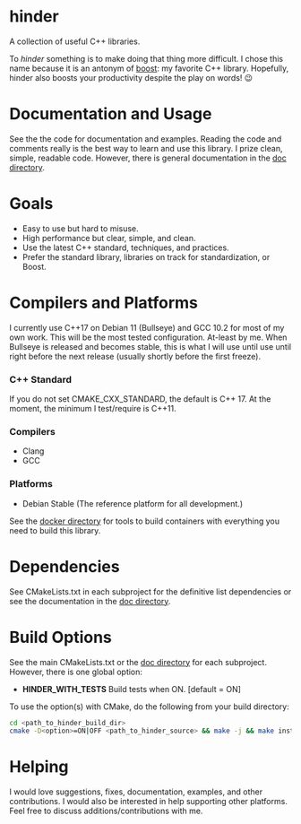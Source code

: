 # hinder

A collection of useful C++ libraries.

To *hinder* something is to make doing that thing more difficult. I chose this name because it is an
antonym of [boost](https://www.boost.org/): my favorite C++ library. Hopefully, hinder also boosts
your productivity despite the play on words! :wink:

# Documentation and Usage

See the the code for documentation and examples. Reading the code and comments really is the best
way to learn and use this library. I prize clean, simple, readable code. However, there is general
documentation in the [doc directory](./doc/contents.md).

# Goals

* Easy to use but hard to misuse.
* High performance but clear, simple, and clean.
* Use the latest C++ standard, techniques, and practices.
* Prefer the standard library, libraries on track for standardization, or Boost.

# Compilers and Platforms

I currently use C++17 on Debian 11 (Bullseye) and GCC 10.2 for most of my own work. This will be the
most tested configuration. At-least by me. When Bullseye is released and becomes stable, this is
what I will use until use until right before the next release (usually shortly before the first
freeze).

### C++ Standard

If you do not set CMAKE_CXX_STANDARD, the default is C++ 17. At the moment, the minimum I
test/require is C++11.

### Compilers

* Clang
* GCC

### Platforms

* Debian Stable (The reference platform for all development.)

See the [docker directory](./docker) for tools to build containers with everything you need to
build this library. 

# Dependencies

See CMakeLists.txt in each subproject for the definitive list dependencies or see the documentation
in the [doc directory](./doc/contents.md).

# Build Options

See the main CMakeLists.txt or the [doc directory](./doc/contents.md) for each subproject. However,
there is one global option:

* **HINDER_WITH_TESTS** Build tests when ON. [default = ON]

To use the option(s) with CMake, do the following from your build directory:

```bash
cd <path_to_hinder_build_dir>
cmake -D<option>=ON|OFF <path_to_hinder_source> && make -j && make install
```

# Helping

I would love suggestions, fixes, documentation, examples, and other contributions. I would also be
interested in help supporting other platforms. Feel free to discuss additions/contributions with me.
